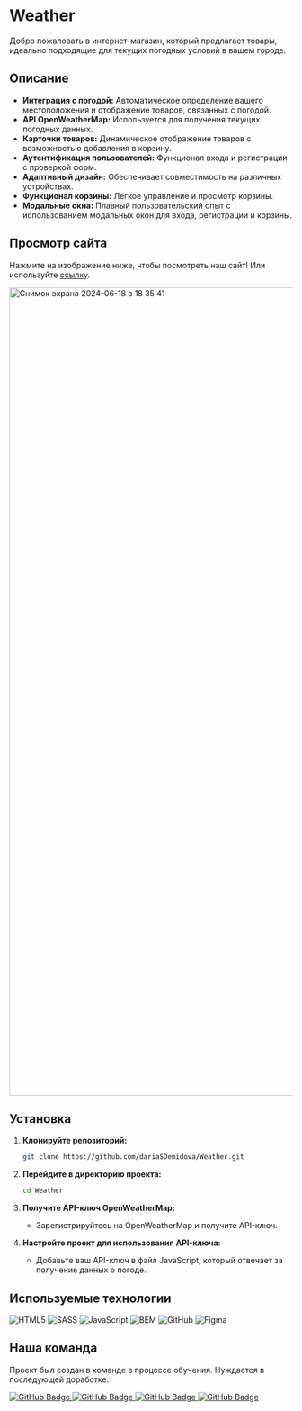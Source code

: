 # Weather

Добро пожаловать в интернет-магазин, который предлагает товары, идеально подходящие для текущих погодных условий в вашем городе.

## Описание

- **Интеграция с погодой:** Автоматическое определение вашего местоположения и отображение товаров, связанных с погодой.
- **API OpenWeatherMap:** Используется для получения текущих погодных данных.
- **Карточки товаров:** Динамическое отображение товаров с возможностью добавления в корзину.
- **Аутентификация пользователей:** Функционал входа и регистрации с проверкой форм.
- **Адаптивный дизайн:** Обеспечивает совместимость на различных устройствах.
- **Функционал корзины:** Легкое управление и просмотр корзины.
- **Модальные окна:** Плавный пользовательский опыт с использованием модальных окон для входа, регистрации и корзины.

## Просмотр сайта

Нажмите на изображение ниже, чтобы посмотреть наш сайт! Или используйте [ссылку](https://dariasdemidova.github.io/Weather/).

[<img width="1436" alt="Снимок экрана 2024-06-18 в 18 35 41" src="https://github.com/dariaSDemidova/Weather/assets/95710690/cdae4579-dc71-431e-8fbf-4353e21a65fc">](https://dariasdemidova.github.io/Weather/)

## Установка
1. **Клонируйте репозиторий:**
    ```sh
    git clone https://github.com/dariaSDemidova/Weather.git
    ```
2. **Перейдите в директорию проекта:**
    ```sh
    cd Weather
    ```
3. **Получите API-ключ OpenWeatherMap:**
   
    * Зарегистрируйтесь на OpenWeatherMap и получите API-ключ.
  
      
4.  **Настройте проект для использования API-ключа:**
   
    * Добавьте ваш API-ключ в файл JavaScript, который отвечает за получение данных о погоде.
  
## Используемые технологии

![HTML5](https://img.shields.io/badge/html5-%23E34F26.svg?style=for-the-badge&logo=html5&logoColor=white)
![SASS](https://img.shields.io/badge/SASS-hotpink.svg?style=for-the-badge&logo=SASS&logoColor=white)
![JavaScript](https://img.shields.io/badge/javascript-%23323330.svg?style=for-the-badge&logo=javascript&logoColor=%23F7DF1E)
![BEM](https://img.shields.io/badge/bem-000.svg?style=for-the-badge&logo=bem&logoColor=#000)
![GitHub](https://img.shields.io/badge/github-%23121011.svg?style=for-the-badge&logo=github&logoColor=white)
![Figma](https://img.shields.io/badge/figma-%23F24E1E.svg?style=for-the-badge&logo=figma&logoColor=white)

## Наша команда
Проект был создан в команде в процессе обучения. Нуждается в последующей доработке.

<div id="badges">
  <a href="[your-github-URL](https://github.com/dariaSDemidova)">
    <img src="https://img.shields.io/badge/Daria-black?style=for-the-badge&logo=github&logoColor=white" alt="GitHub Badge"/>
  </a>
    <a href="[your-github-URL](https://github.com/Laydena)">
    <img src="https://img.shields.io/badge/Maria-black?style=for-the-badge&logo=github&logoColor=white" alt="GitHub Badge"/>
  </a>
    <a href="[your-github-URL](https://github.com/ulmerkristina)">
    <img src="https://img.shields.io/badge/Kristina-black?style=for-the-badge&logo=github&logoColor=white" alt="GitHub Badge"/>
  </a>
    <a href="[your-github-URL](https://github.com/WeronikaGRIG)">
    <img src="https://img.shields.io/badge/Weronika-black?style=for-the-badge&logo=github&logoColor=white" alt="GitHub Badge"/>
  </a>
</div>


